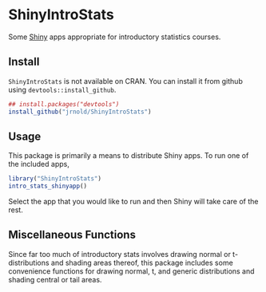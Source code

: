 # ShinyIntroStats

Some [Shiny](http://shiny.rstudio.com/) apps appropriate for introductory statistics courses.

## Install

`ShinyIntroStats` is not available on CRAN.
You can install it from github using `devtools::install_github`.

```r
## install.packages("devtools")
install_github("jrnold/ShinyIntroStats")
```

## Usage

This package is primarily a means to distribute Shiny apps. To run one of the included apps, 

```r
library("ShinyIntroStats")
intro_stats_shinyapp()
```

Select the app that you would like to run and then Shiny will take care of the rest.

## Miscellaneous Functions

Since far too much of introductory stats involves drawing normal or t-distributions and shading areas thereof, this package includes some convenience functions for drawing normal, t, and generic distributions and shading central or tail areas.

